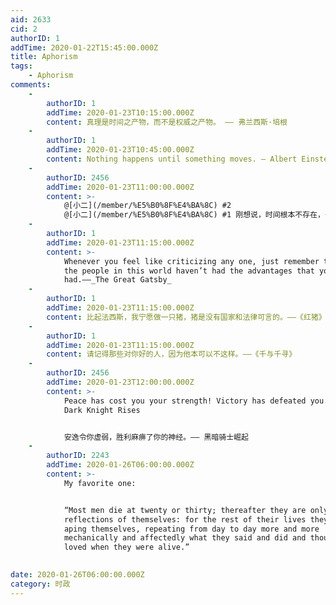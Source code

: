 ```yaml
---
aid: 2633
cid: 2
authorID: 1
addTime: 2020-01-22T15:45:00.000Z
title: Aphorism
tags:
    - Aphorism
comments:
    -
        authorID: 1
        addTime: 2020-01-23T10:15:00.000Z
        content: 真理是时间之产物，而不是权威之产物。 —— 弗兰西斯·培根
    -
        authorID: 1
        addTime: 2020-01-23T10:45:00.000Z
        content: Nothing happens until something moves. ― Albert Einstein
    -
        authorID: 2456
        addTime: 2020-01-23T11:00:00.000Z
        content: >-
            @[小二](/member/%E5%B0%8F%E4%BA%8C) #2
            @[小二](/member/%E5%B0%8F%E4%BA%8C) #1 刚想说，时间根本不存在，一切都是物质的运动。
    -
        authorID: 1
        addTime: 2020-01-23T11:15:00.000Z
        content: >-
            Whenever you feel like criticizing any one, just remember that all
            the people in this world haven’t had the advantages that you’ve
            had.——_The Great Gatsby_
    -
        authorID: 1
        addTime: 2020-01-23T11:15:00.000Z
        content: 比起法西斯，我宁愿做一只猪，猪是没有国家和法律可言的。——《红猪》
    -
        authorID: 1
        addTime: 2020-01-23T11:15:00.000Z
        content: 请记得那些对你好的人，因为他本可以不这样。——《千与千寻》
    -
        authorID: 2456
        addTime: 2020-01-23T12:00:00.000Z
        content: >-
            Peace has cost you your strength! Victory has defeated you.——The
            Dark Knight Rises


            安逸令你虚弱，胜利麻痹了你的神经。—— 黑暗骑士崛起
    -
        authorID: 2243
        addTime: 2020-01-26T06:00:00.000Z
        content: >-
            My favorite one:


            “Most men die at twenty or thirty; thereafter they are only
            reflections of themselves: for the rest of their lives they are
            aping themselves, repeating from day to day more and more
            mechanically and affectedly what they said and did and thought and
            loved when they were alive.”

                                                                           - 'Jean-Christophe' by Romain Rolland
date: 2020-01-26T06:00:00.000Z
category: 时政
---
```




